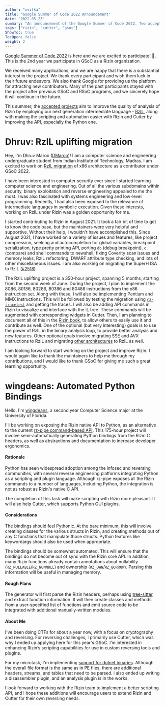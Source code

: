 ```yaml
---
author: "xvilka"
title: "Google Summer of Code 2022 Announcement"
date: "2022-05-23"
summary: "An announcement of the Google Summer of Code 2022. Two accepted candidates."
tags: ["rizin", "cutter", "gsoc"]
ShowToc: true
TocOpen: false
weight: 2
---
```


[Google Summer of Code 2022](https://rizin.re/gsoc/2022) is here and we are excited to participate! 🎉.  This is the 2nd year we participate in GSoC as a Rizin organization.

We received many applications, and we are happy that there is a substantial interest in the project. We thank every participant and wish them luck in their future endeavors. We also thank Google for providing us the platform for
attracting new contributors. Many of the past participants stayed with the project after previous GSoC and RSoC programs, and we sincerely hope it will continue in the future.

This summer, the [accepted projects](https://summerofcode.withgoogle.com/programs/2022/organizations/rizin) aim to improve the quality of analysis of Rizin by employing our next generation intermediate language - [RzIL](https://github.com/rizinorg/rizin/blob/dev/doc/rzil.md), along with making the scripting and automation easier with Rizin and Cutter by improving the API, especially the Python one.


# Dhruv: RzIL uplifting migration

Hey, I'm Dhruv Maroo ([DMaroo](https://github.com/DMaroo/))! I am a computer science and engineering undergraduate student from Indian Institute of Technology, Madras. I am excited to work on [RzIL migration](https://rizin.re/gsoc/2022/#rzil-uplifting-migration-350-hour-project) of x86 architecture as a contributor under GSoC 2022.

I have been interested in computer security ever since I started learning computer science and engineering. Out of all the various subdomains within security, binary exploitation and reverse engineering appealed to me the most. I was also fascinated with systems engineering and low-level programming. Recently, I had also been exposed to the relevance of intermediate languages in symbolic execution. Given these interests, working on RzIL under Rizin was a golden opportunity for me.

I started contributing to Rizin in August 2021. It took a fair bit of time to get to know the code base, but the maintainers were very helpful and supportive. Without their help, I wouldn't have accomplished this. Since August 2021, I have worked on a variety of issues and features, like project compression, seeking and autocompletion for global variables, breakpoint serialization, type pretty printing API, porting `db` (debug breakpoint), `c` (compare) and shell commands to newshell, fixing Coverity scan issues and memory leaks, RzIL refactoring, DWARF attribute type checking, and lots of other miscellaneous issues. I am also working on migrating the SuperH ISA to RzIL ([#2518](https://github.com/rizinorg/rizin/pull/2518)).

The RzIL uplifting project is a 350-hour project, spanning 5 months, starting from the second week of June. During the project, I plan to implement the 8086, 80186, 80286, 80386 and 80486 instructions from the x86 instruction set. Along with these, I will also be implementing Pentium and MMX instructions. This will be followed by testing the migration using [`rz-tracetest`](https://github.com/rizinorg/rz-tracetest) and getting the traces. I will also be adding API commands in Rizin to visualize and interface with the IL tree. These commands will be augmented with corresponding widgets in Cutter. Then, I am planning to document all of this in the [Rizin book](https://book.rizin.re/), to allow others to easily use it and contribute as well. One of the optional (but very interesting) goals is to use the power of RzIL in the binary analysis loop, to provide better analysis and new features. Other optional goals involve migrating SSE and AVX instructions to RzIL and migrating [other architectures](https://github.com/rizinorg/rizin/issues/2080) to RzIL as well.

I am looking forward to start working on the project and improve Rizin. I would again like to thank the maintainers to help me through my contributions, and I would like to thank GSoC for giving me such a great learning opportunity.

# wingdeans: Automated Python Bindings

Hello. I'm [wingdeans](https://github.com/wingdeans/), a second year Computer Science major at the University of Florida.

I'll be working on exposing the Rizin native API to Python, as an alternative to the current [rz-pipe command-based API](https://github.com/rizinorg/rz-pipe). This 175-hour project will involve semi-automatically generating Python bindings from the Rizin C headers, as well as abstractions and documentation to increase developer ergonomics.

#### Rationale
Python has seen widespread adoption among the infosec and reversing communities, with several reverse engineering platforms integrating Python as a scripting and plugin language. Although rz-pipe exposes all the Rizin commands to a number of languages, including Python, the integration is not as robust as Rizin's native C API.

The completion of this task will make scripting with Rizin more pleasant. It will also help Cutter, which supports Python GUI plugins.

#### Considerations
The bindings should feel Pythonic. At the bare minimum, this will involve creating classes for the various structs in Rizin, and creating methods out of any C functions that manipulate those structs. Python features like keywordargs should also be used when appropriate.

The bindings should be somewhat automated. This will ensure that the bindings do not become out of sync with the Rizin core API. In addition, many Rizin functions already contain annotations about nullability (`RZ_NULLABLE`/`RZ_NONNULL`) and ownership (`RZ_OWN`/`RZ_BORROW`). Parsing this information will be useful in managing memory.

#### Rough Plans
The generator will first parse the Rizin headers, perhaps using [tree-sitter](https://tree-sitter.github.io/tree-sitter/), and extract function information. It will then create classes and methods from a user-specified list of functions and emit source code to be integrated with additional manually-written modules.

#### About Me
I've been doing CTFs for about a year now, with a focus on cryptography and reversing. For reversing challenges, I primarily use Cutter, which was why I ended up applying here for this year's GSoC. I’m interested in enhancing Rizin’s scripting capabilities for use in custom reversing tools and plugins.

For my microtask, I'm implementing [support for dotnet binaries](https://github.com/rizinorg/rizin/pull/2528/files). Although the overall file format is the same as in PE files, there are additional headers, streams, and tables that need to be parsed. I also ended up writing a disassembler plugin, and an analysis plugin is in the works.

I look forward to working with the Rizin team to implement a better scripting API, and I hope these additions will encourage users to extend Rizin and Cutter for their own reversing needs.
